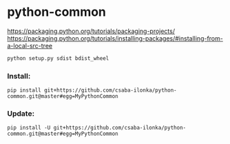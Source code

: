 # python-common

https://packaging.python.org/tutorials/packaging-projects/
https://packaging.python.org/tutorials/installing-packages/#installing-from-a-local-src-tree

```python
python setup.py sdist bdist_wheel
```

### Install:
```shell
pip install git+https://github.com/csaba-ilonka/python-common.git@master#egg=MyPythonCommon
```

### Update:
```shell
pip install -U git+https://github.com/csaba-ilonka/python-common.git@master#egg=MyPythonCommon
```